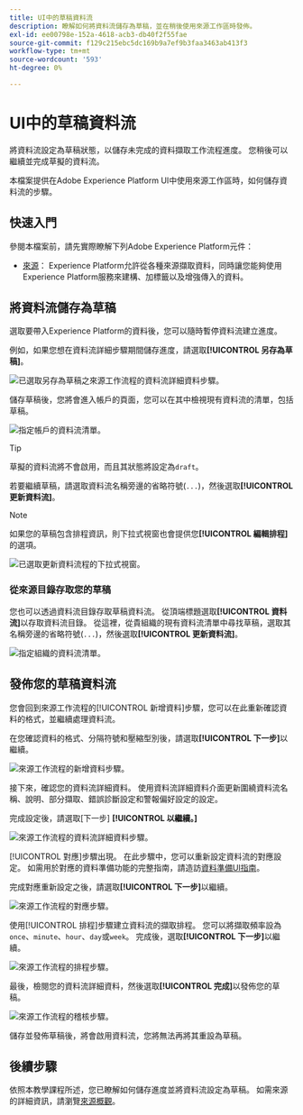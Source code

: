 ```yaml
---
title: UI中的草稿資料流
description: 瞭解如何將資料流儲存為草稿，並在稍後使用來源工作區時發佈。
exl-id: ee00798e-152a-4618-acb3-db40f2f55fae
source-git-commit: f129c215ebc5dc169b9a7ef9b3faa3463ab413f3
workflow-type: tm+mt
source-wordcount: '593'
ht-degree: 0%

---
```


# UI中的草稿資料流

將資料流設定為草稿狀態，以儲存未完成的資料擷取工作流程進度。 您稍後可以繼續並完成草擬的資料流。

本檔案提供在Adobe Experience Platform UI中使用來源工作區時，如何儲存資料流的步驟。

## 快速入門

參閱本檔案前，請先實際瞭解下列Adobe Experience Platform元件：

* [來源](../../home.md)： Experience Platform允許從各種來源擷取資料，同時讓您能夠使用Experience Platform服務來建構、加標籤以及增強傳入的資料。

## 將資料流儲存為草稿

選取要帶入Experience Platform的資料後，您可以隨時暫停資料流建立進度。

例如，如果您想在資料流詳細步驟期間儲存進度，請選取&#x200B;**[!UICONTROL 另存為草稿]**。

![已選取另存為草稿之來源工作流程的資料流詳細資料步驟。](../../images/tutorials/draft/save-as-draft.png)

儲存草稿後，您將會進入帳戶的頁面，您可以在其中檢視現有資料流的清單，包括草稿。

![指定帳戶的資料流清單。](../../images/tutorials/draft/draft-dataflow.png)

>[!TIP]
>
>草擬的資料流將不會啟用，而且其狀態將設定為`draft`。

若要繼續草稿，請選取資料流名稱旁邊的省略符號(`...`)，然後選取&#x200B;**[!UICONTROL 更新資料流]**。

>[!NOTE]
>
>如果您的草稿包含排程資訊，則下拉式視窗也會提供您&#x200B;**[!UICONTROL 編輯排程]**&#x200B;的選項。

![已選取更新資料流程的下拉式視窗。](../../images/tutorials/draft/update-dataflow.png)

### 從來源目錄存取您的草稿

您也可以透過資料流目錄存取草稿資料流。 從頂端標題選取&#x200B;**[!UICONTROL 資料流]**&#x200B;以存取資料流目錄。 從這裡，從貴組織的現有資料流清單中尋找草稿，選取其名稱旁邊的省略符號(`...`)，然後選取&#x200B;**[!UICONTROL 更新資料流]**。

![指定組織的資料流清單。](../../images/tutorials/draft/catalog-access.png)

## 發佈您的草稿資料流

您會回到來源工作流程的[!UICONTROL 新增資料]步驟，您可以在此重新確認資料的格式，並繼續處理資料流。

在您確認資料的格式、分隔符號和壓縮型別後，請選取&#x200B;**[!UICONTROL 下一步]**&#x200B;以繼續。

![來源工作流程的新增資料步驟。](../../images/tutorials/draft/select-data.png)

接下來，確認您的資料流詳細資料。 使用資料流詳細資料介面更新圍繞資料流名稱、說明、部分擷取、錯誤診斷設定和警報偏好設定的設定。

完成設定後，請選取[下一步] **[!UICONTROL 以繼續。]**

![來源工作流程的資料流詳細資料步驟。](../../images/tutorials/draft/dataflow-detail.png)

[!UICONTROL 對應]步驟出現。 在此步驟中，您可以重新設定資料流的對應設定。 如需用於對應的資料準備功能的完整指南，請造訪[資料準備UI指南](../../../data-prep/ui/mapping.md)。

完成對應重新設定之後，請選取&#x200B;**[!UICONTROL 下一步]**&#x200B;以繼續。

![來源工作流程的對應步驟。](../../images/tutorials/draft/mapping.png)

使用[!UICONTROL 排程]步驟建立資料流的擷取排程。 您可以將擷取頻率設為`once`、`minute`、`hour`、`day`或`week`。 完成後，選取&#x200B;**[!UICONTROL 下一步]**&#x200B;以繼續。

![來源工作流程的排程步驟。](../../images/tutorials/draft/scheduling.png)

最後，檢閱您的資料流詳細資料，然後選取&#x200B;**[!UICONTROL 完成]**&#x200B;以發佈您的草稿。

![來源工作流程的稽核步驟。](../../images/tutorials/draft/review.png)

儲存並發佈草稿後，將會啟用資料流，您將無法再將其重設為草稿。

## 後續步驟

依照本教學課程所述，您已瞭解如何儲存進度並將資料流設定為草稿。 如需來源的詳細資訊，請瀏覽[來源概觀](../../home.md)。
